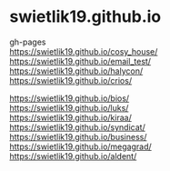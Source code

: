 # swietlik19.github.io
gh-pages <br>
https://swietlik19.github.io/cosy_house/ <br>
https://swietlik19.github.io/email_test/ <br>
https://swietlik19.github.io/halycon/ <br>
https://swietlik19.github.io/crios/ <br>

https://swietlik19.github.io/bios/ <br>
https://swietlik19.github.io/luks/ <br>
https://swietlik19.github.io/kiraa/ <br>
https://swietlik19.github.io/syndicat/<br>
https://swietlik19.github.io/business/ <br>
https://swietlik19.github.io/megagrad/ <br>
https://swietlik19.github.io/aldent/ <br>
